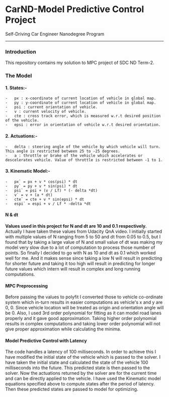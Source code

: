 # CarND-Model Predictive Control Project

Self-Driving Car Engineer Nanodegree Program

----------

### Introduction

This repository contains my solution to MPC project of SDC ND Term-2.

### The Model

#### 1.  States:-
    
    -   px : x-coordinate of current location of vehicle in global map.
    -   py : y-coordinate of current location of vehicle in global map.
    -   psi : current orientation of vehicle.
    -   v : current velocity of vehicle.
    -   cte : cross track error, which is measured w.r.t desired position of the vehicle.
    -   epsi : error in orientation of vehicle w.r.t desired orientation.

#### 2.  Actuations:-
    
    -   delta : steering angle of the vehicle by which vehicle will turn. This angle is restricted between 25 to -25 degrees.
    -   a : throttle or brake of the vehicle which accelerates or descelerates vehicle. Value of throttle is restricted between -1 to 1.

#### 3.  Kinematic Model:-
    
    -   px` = px + v * cos(psi) * dt
    -   py` = py + v * sin(psi) * dt
    -   psi` = psi + (v / Lf) * (- delta *dt)
    -   v` = v + (a * dt)
    -   cte` = cte + v * sin(epsi) * dt
    -   espi` = espi + v / Lf * -delta *dt

#### N & dt

**Values used in this project for N and dt are 10 and 0.1 respectively.**  Actually I have taken these values from Udacity QnA video. I initially started with multiple values of N ranging from 5 to 50 and dt from 0.05 to 0.5, but I found that by taking a large value of N and small value of dt was making my model very slow due to a lot of computation to process those number of points. So finally I decided to go with N as 10 and dt as 0.1 which worked well for me. And it makes sense since taking a low N will result in predicting for shorter future and taking it too high will result in predicting for longer future values which intern will result in complex and long running computations.

#### MPC Preprocessing

Before passing the values to polyfit I converted those to vehicle co-ordinate system which in-turn results in easier computations as vehicle's x and y are 0, 0. Since vehicle location will be treated as origin and orientation angle will be 0. Also, I used 3rd order polynomial for fitting as it can model road lanes properly and it gave good approximation. Taking higher order polynomial results in complex computations and taking lower order polynomial will not give proper approximation while calculating the minima.

#### Model Predictive Control with Latency
The code handles a latency of 100 milliseconds. In order to achieve this I have modified the initial state of the vehicle which is passed to the solver. I have taken the initial state and calculated the state of the vehicle 100 milliseconds into the future. This predicted state is then passed to the solver. Now the actuations returned by the solver are for the current time and can be directly applied to the vehicle. 
I have used the Kinematic model equations specified above to compute states after the period of latency. Then these predicted states are passed to model for optimizing.